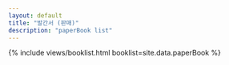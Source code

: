 ```yaml
---
layout: default
title: "발간서 (판매)"
description: "paperBook list"
---
```


{% include views/booklist.html booklist=site.data.paperBook %}
